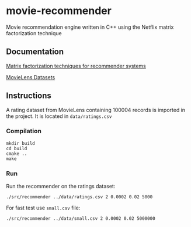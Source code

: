 # movie-recommender
Movie recommendation engine written in C++ using the Netflix matrix factorization technique

## Documentation

[Matrix factorization techniques for recommender systems](https://datajobs.com/data-science-repo/Recommender-Systems-%5BNetflix%5D.pdf)

[MovieLens Datasets](https://grouplens.org/datasets/movielens)

## Instructions

A rating dataset from MovieLens containing 100004 records is imported in the project.
It is located in ``data/ratings.csv``

### Compilation

```
mkdir build
cd build
cmake ..
make
```

### Run

Run the recommender on the ratings dataset:
```
./src/recommender ../data/ratings.csv 2 0.0002 0.02 5000
```

For fast test use ``small.csv`` file:
```
./src/recommender ../data/small.csv 2 0.0002 0.02 5000000
```

